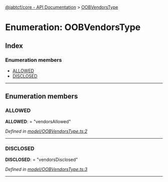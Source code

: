 [@iabtcf/core - API Documentation](../README.md) > [OOBVendorsType](../enums/oobvendorstype.md)

# Enumeration: OOBVendorsType

## Index

### Enumeration members

* [ALLOWED](oobvendorstype.md#allowed)
* [DISCLOSED](oobvendorstype.md#disclosed)

---

## Enumeration members

<a id="allowed"></a>

###  ALLOWED

**ALLOWED**:  = "vendorsAllowed"

*Defined in [model/OOBVendorsType.ts:2](https://github.com/chrispaterson/iabtcf/blob/aa3fc72/modules/core/src/model/OOBVendorsType.ts#L2)*

___
<a id="disclosed"></a>

###  DISCLOSED

**DISCLOSED**:  = "vendorsDisclosed"

*Defined in [model/OOBVendorsType.ts:3](https://github.com/chrispaterson/iabtcf/blob/aa3fc72/modules/core/src/model/OOBVendorsType.ts#L3)*

___

